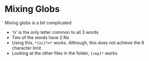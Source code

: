 # Mixing Globs

Mixing globs is a bit complicated
- 'n' is the only letter common to all 3 words
- Two of the words have 2 Ns
- Using this, `*[nc]*n*` works. Although, this does not achieve the 6 character limit
- Looking at the other files in the folder, `[cep]*` works
